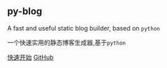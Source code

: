 ## py-blog

A fast and useful static blog builder, based on `python`

一个快速实用的静态博客生成器,基于`python`

[快速开始](快速开始)
[GitHub](https://github.com/zcmimi/py-blog)
